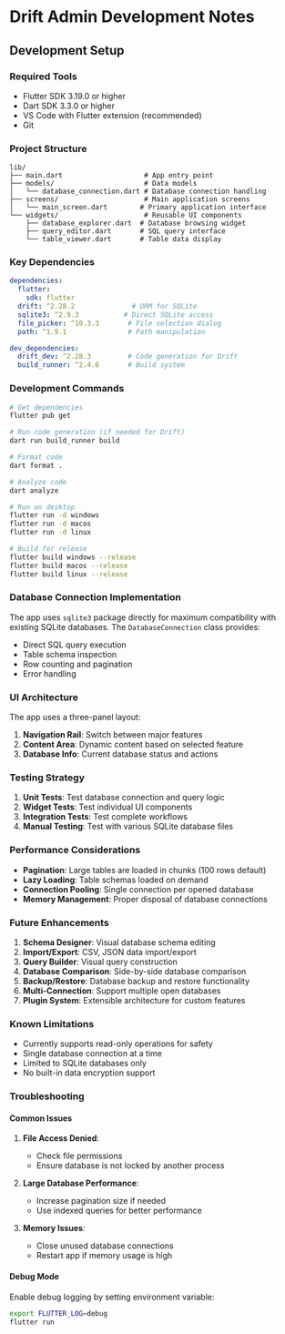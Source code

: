 # Drift Admin Development Notes

## Development Setup

### Required Tools
- Flutter SDK 3.19.0 or higher
- Dart SDK 3.3.0 or higher
- VS Code with Flutter extension (recommended)
- Git

### Project Structure

```
lib/
├── main.dart                    # App entry point
├── models/                      # Data models
│   └── database_connection.dart # Database connection handling
├── screens/                     # Main application screens
│   └── main_screen.dart        # Primary application interface
└── widgets/                     # Reusable UI components
    ├── database_explorer.dart  # Database browsing widget
    ├── query_editor.dart       # SQL query interface
    └── table_viewer.dart       # Table data display
```

### Key Dependencies

```yaml
dependencies:
  flutter:
    sdk: flutter
  drift: ^2.28.2              # ORM for SQLite
  sqlite3: ^2.9.3           # Direct SQLite access
  file_picker: ^10.3.3       # File selection dialog
  path: ^1.9.1               # Path manipulation

dev_dependencies:
  drift_dev: ^2.28.3         # Code generation for Drift
  build_runner: ^2.4.6       # Build system
```

### Development Commands

```bash
# Get dependencies
flutter pub get

# Run code generation (if needed for Drift)
dart run build_runner build

# Format code
dart format .

# Analyze code
dart analyze

# Run on desktop
flutter run -d windows
flutter run -d macos  
flutter run -d linux

# Build for release
flutter build windows --release
flutter build macos --release
flutter build linux --release
```

### Database Connection Implementation

The app uses `sqlite3` package directly for maximum compatibility with existing SQLite databases. The `DatabaseConnection` class provides:

- Direct SQL query execution
- Table schema inspection
- Row counting and pagination
- Error handling

### UI Architecture

The app uses a three-panel layout:
1. **Navigation Rail**: Switch between major features
2. **Content Area**: Dynamic content based on selected feature
3. **Database Info**: Current database status and actions

### Testing Strategy

1. **Unit Tests**: Test database connection and query logic
2. **Widget Tests**: Test individual UI components
3. **Integration Tests**: Test complete workflows
4. **Manual Testing**: Test with various SQLite database files

### Performance Considerations

- **Pagination**: Large tables are loaded in chunks (100 rows default)
- **Lazy Loading**: Table schemas loaded on demand
- **Connection Pooling**: Single connection per opened database
- **Memory Management**: Proper disposal of database connections

### Future Enhancements

1. **Schema Designer**: Visual database schema editing
2. **Import/Export**: CSV, JSON data import/export
3. **Query Builder**: Visual query construction
4. **Database Comparison**: Side-by-side database comparison
5. **Backup/Restore**: Database backup and restore functionality
6. **Multi-Connection**: Support multiple open databases
7. **Plugin System**: Extensible architecture for custom features

### Known Limitations

- Currently supports read-only operations for safety
- Single database connection at a time
- Limited to SQLite databases only
- No built-in data encryption support

### Troubleshooting

#### Common Issues

1. **File Access Denied**: 
   - Check file permissions
   - Ensure database is not locked by another process

2. **Large Database Performance**:
   - Increase pagination size if needed
   - Use indexed queries for better performance

3. **Memory Issues**:
   - Close unused database connections
   - Restart app if memory usage is high

#### Debug Mode

Enable debug logging by setting environment variable:
```bash
export FLUTTER_LOG=debug
flutter run
```